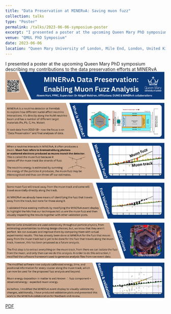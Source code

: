 ```yaml
---
title: "Data Preservation at MINERνA: Saving muon fuzz"
collection: talks
type: "Poster"
permalink: /talks/2023-06-06-symposium-poster
excerpt: "I presented a poster at the upcoming Queen Mary PhD symposium describing my contributions to the data preservation efforts at MINERνA"
venue: "QMUL PhD Symposium"
date: 2023-06-06
location: "Queen Mary University of London, Mile End, London, United Kingdom"
---
```


I presented a poster at the upcoming Queen Mary PhD symposium describing my contributions to the data preservation efforts at MINERνA <!-- (NOTE TO SELF: PUT THE POSTER REFERENCES HERE). -->
<br/><a href = '/files/2023SymposiumQMUL.pdf'><img src='/files/2023SymposiumQMUL.png' alt='Poster presented at the 2023 Queen Mary University of London School of Physical and Chemical Sciences PhD student symposium' width = '500'></a><br>

[PDF](/files/2023SymposiumQMUL.pdf)
